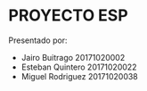 # PROYECTO ESP


<div>Presentado por: </div>
<ul>
  <li>Jairo Buitrago 20171020002</li>
  <li>Esteban Quintero 20171020022</li>
  <li>Miguel Rodriguez 20171020038</li>
</ul>

